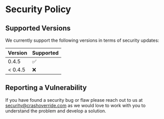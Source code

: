 # Security Policy

## Supported Versions

We currently support the following versions in terms of security updates:

| Version | Supported          |
| ------- | ------------------ |
| 0.4.5   | :white_check_mark: |
| < 0.4.5 | :x:                |

## Reporting a Vulnerability

If you have found a security bug or flaw please reach out to us at
[security@crashoverride.com](mailto:security@crashoverride.com) as
we would love to work with you to understand the problem and develop
a solution.
